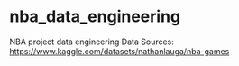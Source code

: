 # nba_data_engineering
NBA project data engineering
Data Sources: https://www.kaggle.com/datasets/nathanlauga/nba-games
